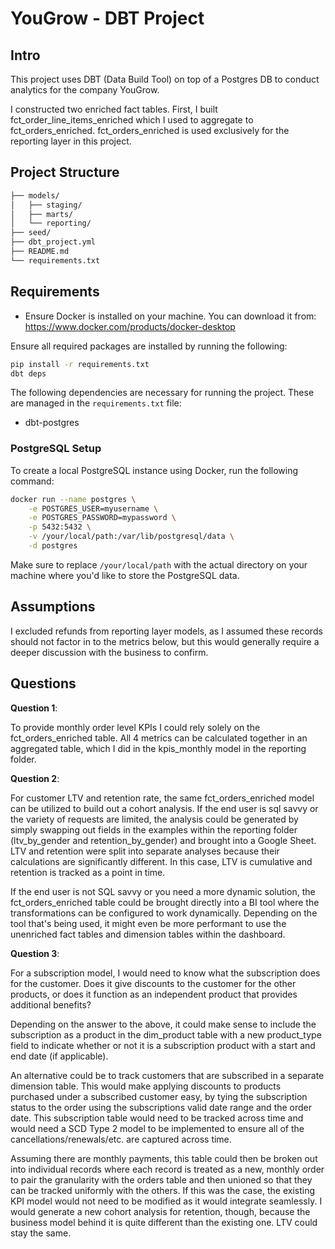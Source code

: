 # YouGrow - DBT Project

## Intro
This project uses DBT (Data Build Tool) on top of a Postgres DB to conduct analytics for the company YouGrow.


I constructed two enriched fact tables. First, I built fct_order_line_items_enriched which I used to aggregate to fct_orders_enriched. fct_orders_enriched is used exclusively for the reporting layer in this project. 


## Project Structure
```bash
├── models/
│   ├── staging/
│   ├── marts/
│   └── reporting/  
├── seed/
├── dbt_project.yml
├── README.md
└── requirements.txt
```

## Requirements
- Ensure Docker is installed on your machine. You can download it from: https://www.docker.com/products/docker-desktop

Ensure all required packages are installed by running the following:
```bash
pip install -r requirements.txt
dbt deps
```

The following dependencies are necessary for running the project. These are managed in the `requirements.txt` file:
- dbt-postgres

### PostgreSQL Setup
To create a local PostgreSQL instance using Docker, run the following command:
```bash
docker run --name postgres \
    -e POSTGRES_USER=myusername \
    -e POSTGRES_PASSWORD=mypassword \
    -p 5432:5432 \
    -v /your/local/path:/var/lib/postgresql/data \
    -d postgres
```
Make sure to replace `/your/local/path` with the actual directory on your machine where you'd like to store the PostgreSQL data.


## Assumptions
I excluded refunds from reporting layer models, as I assumed these records should not factor in to the metrics below, but this would generally require a deeper discussion with the business to confirm.

## Questions

**Question 1**: 

To provide monthly order level KPIs I could rely solely on the fct_orders_enriched table. All 4 metrics can be calculated together in an aggregated table, which I did in the kpis_monthly model in the reporting folder.

**Question 2**: 

For customer LTV and retention rate, the same fct_orders_enriched model can be utilized to build out a cohort analysis. If the end user is sql savvy or the variety of requests are limited, the analysis could be generated by simply swapping out fields in the examples within the reporting folder (ltv_by_gender and retention_by_gender) and brought into a Google Sheet. LTV and retention were split into separate analyses because their calculations are significantly different. In this case, LTV is cumulative and retention is tracked as a point in time.

If the end user is not SQL savvy or you need a more dynamic solution, the fct_orders_enriched table could be brought directly into a BI tool where the transformations can be configured to work dynamically. Depending on the tool that's being used, it might even be more performant to use the unenriched fact tables and dimension tables within the dashboard.

**Question 3**: 

For a subscription model, I would need to know what the subscription does for the customer. Does it give discounts to the customer for the other products, or does it function as an independent product that provides additional benefits?

Depending on the answer to the above, it could make sense to include the subscription as a product in the dim_product table with a new product_type field to indicate whether or not it is a subscription product with a start and end date (if applicable).

An alternative could be to track customers that are subscribed in a separate dimension table. This would make applying discounts to products purchased under a subscribed customer easy, by tying the subscription status to the order using the subscriptions valid date range and the order date. This subscription table would need to be tracked across time and would need a SCD Type 2 model to be implemented to ensure all of the cancellations/renewals/etc. are captured across time.

Assuming there are monthly payments, this table could then be broken out into individual records where each record is treated as a new, monthly order to pair the granularity with the orders table and then unioned so that they can be tracked uniformly with the others. If this was the case, the existing KPI model would not need to be modified as it would integrate seamlessly. I would generate a new cohort analysis for retention, though, because the business model behind it is quite different than the existing one. LTV could stay the same.
